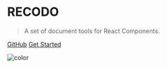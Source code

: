 # RECODO

> A set of document tools for React Components.

[GitHub](https://github.com/ZxBing0066/recodo)
[Get Started](quickStart.md)

<!-- background color -->

![color](#429cb92e)
